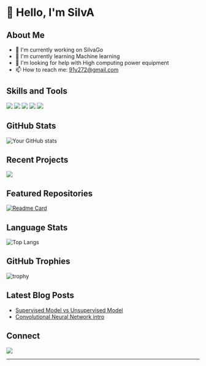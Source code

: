# 👋 Hello, I'm SilvA

##  About Me
- 🔭 I'm currently working on SilvaGo
- 🌱 I'm currently learning Machine learning
- 🤔 I'm looking for help with High computing power equipment
- 📫 How to reach me: 91y272@gmail.com


## Skills and Tools
<p align="left">
  <img src="https://img.shields.io/badge/-Git-F05032?style=flat-square&logo=git&logoColor=white" />
  <img src="https://img.shields.io/badge/-Java-007396?style=flat-square&logo=java&logoColor=white" />
  <img src="https://img.shields.io/badge/-JavaScript-F7DF1E?style=flat-square&logo=javascript&logoColor=black" />
  <img src="https://img.shields.io/badge/-Scala-DC322F?style=flat-square&logo=scala&logoColor=white" />
  <img src="https://img.shields.io/badge/-Python-3776AB?style=flat-square&logo=python&logoColor=white" />
</p>

##  GitHub Stats
![Your GitHub stats](https://github-readme-stats.vercel.app/api?username=Eagle962&show_icons=true&theme=radical)

##  Recent Projects
<a href="https://github.com/Eagle962/SilvaGo">
  <img align="center" src="https://github-readme-stats.vercel.app/api/pin/?username=Eagle962&repo=SilvaGo&theme=radical" />
</a>

##  Featured Repositories
[![Readme Card](https://github-readme-stats.vercel.app/api/pin/?username=Eagle962&repo=SilvaGo&theme=radical)](https://github.com/Eagle962/SilvaGo)

##  Language Stats
![Top Langs](https://github-readme-stats.vercel.app/api/top-langs/?username=Eagle962&layout=compact&theme=radical)

##  GitHub Trophies
![trophy](https://github-profile-trophy.vercel.app/?username=Eagle962&theme=radical)

##  Latest Blog Posts
<!-- BLOG-POST-LIST:START -->
- [Supervised Model vs Unsupervised Model](https://medium.com/@91y272/supervised-model-vs-unsupervised-model-08d273df471f)
- [Convolutional Neural Network intro](https://medium.com/@91y272/convolutional-neural-network-intro-837af6675de5)
<!-- BLOG-POST-LIST:END -->

##  Connect
<a href="https://discord.com/users/silvaouo">
  <img src="https://img.shields.io/badge/-Discord-5865F2?style=flat-square&logo=discord&logoColor=white" />
</a>

---



